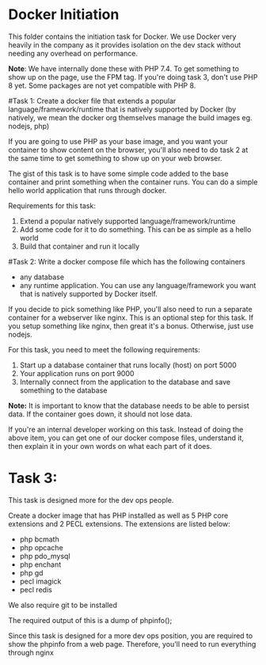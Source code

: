 # Docker Initiation
This folder contains the initiation task for Docker. 
We use Docker very heavily in the company as it provides isolation on the dev stack
without needing any overhead on performance.

**Note**: We have internally done these with PHP 7.4. To get something to show up on
the page, use the FPM tag. If you're doing task 3, don't use PHP 8 yet. Some
packages are not yet compatible with PHP 8. 

#Task 1:
Create a docker file that extends a popular language/framework/runtime that is natively supported
by Docker (by natively, we mean the docker org themselves manage the build images eg. nodejs, php)

If you are going to use PHP as your base image, and you want your container to 
show content on the browser, you'll also need to do task 2 at the same time to get
something to show up on your web browser.

The gist of this task is to have some simple code added to the base container and print something
when the container runs. You can do a simple hello world application that runs through docker.

Requirements for this task:
1. Extend a popular natively supported language/framework/runtime
2. Add some code for it to do something. This can be as simple as a hello world
3. Build that container and run it locally

#Task 2:
Write a docker compose file which has the following containers
- any database 
- any runtime application. You can use any language/framework you want that
is natively supported by Docker itself.

If you decide to pick something like PHP, you'll also need to run a separate container for a webserver like nginx.
This is an optional step for this task. If you setup something like nginx, then great it's a bonus.
Otherwise, just use nodejs.

For this task, you need to meet the following requirements:
1. Start up a database container that runs locally (host) on port 5000
2. Your application runs on port 9000
3. Internally connect from the application to the database and save something to the database

**Note:** It is important to know that the database needs to be able to persist data. If the container goes down, 
it should not lose data.

If you're an internal developer working on this task. Instead of doing the above item, you can get one of
our docker compose files, understand it, then explain it in your own words on what each part of it does.

# Task 3:
This task is designed more for the dev ops people. 

Create a docker image that has PHP installed as well
as 5 PHP core extensions and 2 PECL extensions. The extensions are listed below:
- php bcmath
- php opcache
- php pdo_mysql
- php enchant
- php gd
- pecl imagick
- pecl redis

We also require git to be installed

The required output of this is a dump of phpinfo();

Since this task is designed for a more dev ops position, you are required to show the phpinfo
from a web page. Therefore, you'll need to run everything through nginx  
